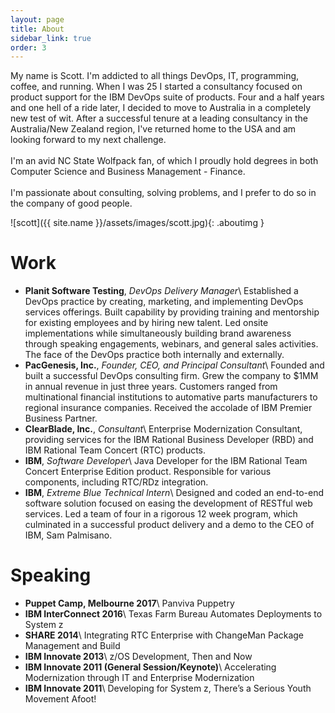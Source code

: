 ```yaml
---
layout: page
title: About
sidebar_link: true
order: 3
---
```


<p class="message">
  My name is Scott. I'm addicted to all things DevOps, IT, programming, coffee, and running. When I was 25 I started a consultancy focused on product support for the IBM DevOps suite of products.  Four and a half years and one hell of a ride later, I decided to move to Australia in a completely new test of wit.  After a successful tenure at a leading consultancy in the Australia/New Zealand region, I've returned home to the USA and am looking forward to my next challenge.
<br /><br />
  I'm an avid NC State Wolfpack fan, of which I proudly hold degrees in both
  Computer Science and Business Management - Finance.
<br /><br />
  I'm passionate about consulting, solving problems, and I prefer to do so in the
  company of good people.
</p>

![scott]({{ site.name }}/assets/images/scott.jpg){: .aboutimg }

# Work
- **Planit Software Testing**, *DevOps Delivery Manager*\\
Established a DevOps practice by creating, marketing, and implementing DevOps services offerings. Built capability by providing training and mentorship for existing employees and by hiring new talent. Led onsite implementations while simultaneously building brand awareness through speaking engagements, webinars, and general sales activities. The face of the DevOps practice both internally and externally.
- **PacGenesis, Inc.**, *Founder, CEO, and Principal Consultant*\\
Founded and built a successful DevOps consulting firm. Grew the company to $1MM in annual revenue in just three years. Customers ranged from multinational financial institutions to automative parts manufacturers to regional insurance companies. Received the accolade of IBM Premier Business Partner.
- **ClearBlade, Inc.**, *Consultant*\\
Enterprise Modernization Consultant, providing services for the IBM Rational Business Developer (RBD) and IBM Rational Team Concert (RTC) products.
- **IBM**, *Software Developer*\\
Java Developer for the IBM Rational Team Concert Enterprise Edition product. Responsible for various components, including RTC/RDz integration.
- **IBM**, *Extreme Blue Technical Intern*\\
Designed and coded an end-to-end software solution focused on easing the development of RESTful web services. Led a team of four in a rigorous 12 week program, which culminated in a successful product delivery and a demo to the CEO of IBM, Sam Palmisano.

# Speaking
- **Puppet Camp, Melbourne 2017**\\
Panviva Puppetry
- **IBM InterConnect 2016**\\
Texas Farm Bureau Automates Deployments to System z
- **SHARE 2014**\\
Integrating RTC Enterprise with ChangeMan Package Management and Build
- **IBM Innovate 2013**\\
z/OS Development, Then and Now
- **IBM Innovate 2011 (General Session/Keynote)**\\
Accelerating Modernization through IT and Enterprise Modernization
- **IBM Innovate 2011**\\
Developing for System z, There’s a Serious Youth Movement Afoot!
